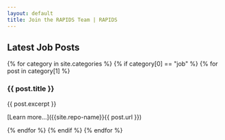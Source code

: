 ```yaml
---
layout: default
title: Join the RAPIDS Team | RAPIDS
---
```


## Latest Job Posts

{% for category in site.categories %}
{% if category[0] == "job" %}
{% for post in category[1] %}
### {{ post.title }}
{{ post.excerpt }}

[Learn more...]({{site.repo-name}}{{ post.url }})

{% endfor %}
{% endif %}
{% endfor %}
